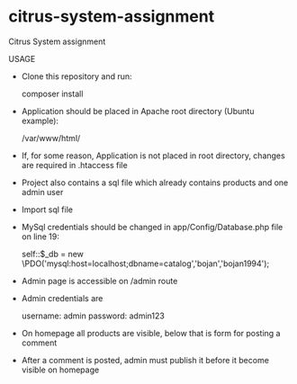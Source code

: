 # citrus-system-assignment

Citrus System assignment

USAGE

- Clone this repository and run:
  
  composer install
  
- Application should be placed in Apache root directory (Ubuntu example):

  /var/www/html/
  
- If, for some reason, Application is not placed in root directory, changes are required in .htaccess file
  
- Project also contains a sql file which already contains products and one admin user

- Import sql file

- MySql credentials should be changed in app/Config/Database.php file on line 19:

  self::$_db = new \PDO('mysql:host=localhost;dbname=catalog','bojan','bojan1994');
  
- Admin page is accessible on /admin route

- Admin credentials are 

  username: admin
  password: admin123
  
- On homepage all products are visible, below that is form for posting a comment

- After a comment is posted, admin must publish it before it become visible on homepage
